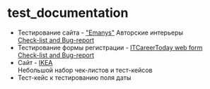 # test_documentation
- Тестирование сайта - ["Emanys"](https://emanys.ru/) Авторские интерьеры </br>
[Check-list and Bug-report](https://docs.google.com/spreadsheets/d/1zFLtrIklVduyrQ7VEGSailFR9dXg4ObCDDUDm1R5pVk/edit?usp=sharing)  
- Тестирование формы регистрации - [ITCareerToday web form](http://itcareer.pythonanywhere.com/)</br>
[Check-list and Bug-report](https://docs.google.com/spreadsheets/d/1EPUtFa1-67sgmAbahCtU3inv1W-o2CrTcw43vXCFE5w/edit?usp=sharing)
- Сайт - [IKEA](https://www.ikea.com/ru/ru/) </br>
Небольшой набор чек-листов и тест-кейсов
- Тест-кейс к тестированию поля даты
